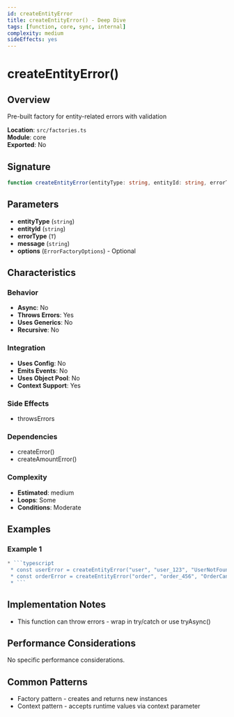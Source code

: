 ```yaml
---
id: createEntityError
title: createEntityError() - Deep Dive
tags: [function, core, sync, internal]
complexity: medium
sideEffects: yes
---
```


# createEntityError()

## Overview
Pre-built factory for entity-related errors with validation

**Location**: `src/factories.ts`  
**Module**: core  
**Exported**: No  

## Signature
```typescript
function createEntityError(entityType: string, entityId: string, errorType: T, message: string, options?: ErrorFactoryOptions): EntityError<T>
```

## Parameters
- **entityType** (`string`)
- **entityId** (`string`)
- **errorType** (`T`)
- **message** (`string`)
- **options** (`ErrorFactoryOptions`) - Optional

## Characteristics

### Behavior
- **Async**: No
- **Throws Errors**: Yes
- **Uses Generics**: No
- **Recursive**: No

### Integration
- **Uses Config**: No
- **Emits Events**: No
- **Uses Object Pool**: No
- **Context Support**: Yes

### Side Effects
- throwsErrors

### Dependencies
- createError()
- createAmountError()

### Complexity
- **Estimated**: medium
- **Loops**: Some
- **Conditions**: Moderate


## Examples

### Example 1
```typescript
* ```typescript
 * const userError = createEntityError("user", "user_123", "UserNotFound", "User not found");
 * const orderError = createEntityError("order", "order_456", "OrderCancelled", "Order was cancelled");
 * ```
```



## Implementation Notes
- This function can throw errors - wrap in try/catch or use tryAsync()

## Performance Considerations
No specific performance considerations.

## Common Patterns
- Factory pattern - creates and returns new instances
- Context pattern - accepts runtime values via context parameter
